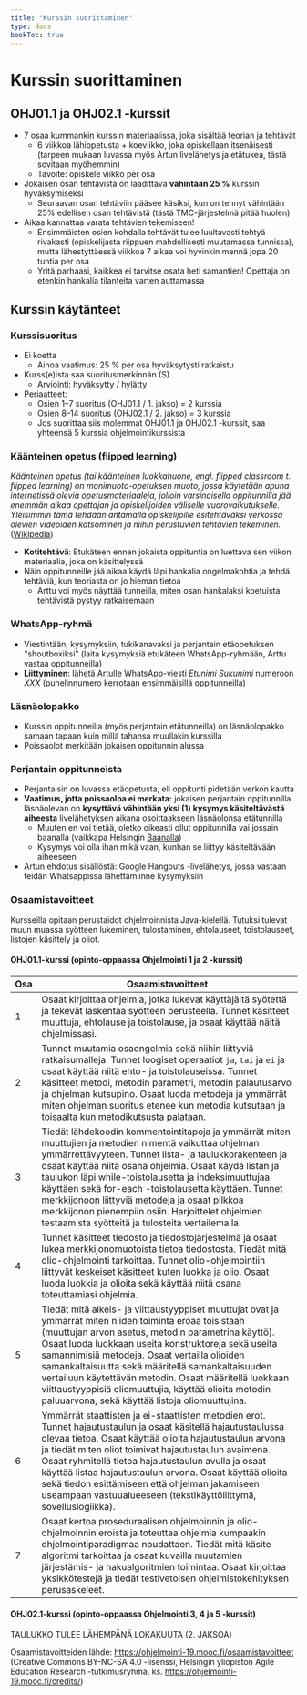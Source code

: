 ```yaml
---
title: "Kurssin suorittaminen"
type: docs
bookToc: true
---
```


# Kurssin suorittaminen

## OHJ01.1 ja OHJ02.1 -kurssit
- 7 osaa kummankin kurssin materiaalissa, joka sisältää teorian ja tehtävät
	- 6 viikkoa lähiopetusta + koeviikko, joka opiskellaan itsenäisesti (tarpeen mukaan luvassa myös Artun livelähetys ja etätukea, tästä sovitaan myöhemmin)
	- Tavoite: opiskele viikko per osa
- Jokaisen osan tehtävistä on laadittava **vähintään 25 %** kurssin hyväksymiseksi
	- Seuraavan osan tehtäviin pääsee käsiksi, kun on tehnyt vähintään 25% edellisen osan tehtävistä (tästä TMC-järjestelmä pitää huolen)
- Aikaa kannattaa varata tehtävien tekemiseen!
	- Ensimmäisten osien kohdalla tehtävät tulee luultavasti tehtyä rivakasti (opiskelijasta riippuen mahdollisesti muutamassa tunnissa), mutta lähestyttäessä viikkoa 7 aikaa voi hyvinkin mennä jopa 20 tuntia per osa
	- Yritä parhaasi, kaikkea ei tarvitse osata heti samantien! Opettaja on etenkin hankalia tilanteita varten auttamassa

## Kurssin käytänteet

### Kurssisuoritus
- Ei koetta
	- Ainoa vaatimus: 25 % per osa hyväksytysti ratkaistu
- Kurss(e)ista saa suoritusmerkinnän (S)
	- Arviointi: hyväksytty / hylätty
- Periaatteet:
	- Osien 1–7 suoritus (OHJ01.1 / 1. jakso) = 2 kurssia
	- Osien 8–14 suoritus (OHJ02.1 / 2. jakso) = 3 kurssia
	- Jos suorittaa siis molemmat OHJ01.1 ja OHJ02.1 -kurssit, saa yhteensä 5 kurssia ohjelmointikurssista

### Käänteinen opetus (flipped learning)

*Käänteinen opetus (tai käänteinen luokkahuone, engl. flipped classroom t. flipped learning) on monimuoto-opetuksen muoto, jossa käytetään apuna internetissä olevia opetusmateriaaleja, jolloin varsinaisella oppitunnilla jää enemmän aikaa opettajan ja opiskelijoiden väliselle vuorovaikutukselle. Yleisimmin tämä tehdään antamalla opiskelijoille esitehtäväksi verkossa olevien videoiden katsominen ja niihin perustuvien tehtävien tekeminen.* ([Wikipedia](https://fi.wikipedia.org/wiki/K%C3%A4%C3%A4nteinen_opetus))

- **Kotitehtävä**: Etukäteen ennen jokaista oppituntia on luettava sen viikon materiaalia, joka on käsittelyssä
- Näin oppitunneille jää aikaa käydä läpi hankalia ongelmakohtia ja tehdä tehtäviä, kun teoriasta on jo hieman tietoa
	- Arttu voi myös näyttää tunneilla, miten osan hankalaksi koetuista tehtävistä pystyy ratkaisemaan

### WhatsApp-ryhmä
- Viestintään, kysymyksiin, tukikanavaksi ja perjantain etäopetuksen "shoutboxiksi" (laita kysymyksiä etukäteen WhatsApp-ryhmään, Arttu vastaa oppitunneilla)
- **Liittyminen**: lähetä Artulle WhatsApp-viesti *Etunimi Sukunimi* numeroon *XXX* (puhelinnumero kerrotaan ensimmäisillä oppitunneilla)

### Läsnäolopakko
- Kurssin oppitunneilla (myös perjantain etätunneilla) on läsnäolopakko samaan tapaan kuin millä tahansa muullakin kurssilla
- Poissaolot merkitään jokaisen oppitunnin alussa

### Perjantain oppitunneista
- Perjantaisin on luvassa etäopetusta, eli oppitunti pidetään verkon kautta
- **Vaatimus, jotta poissaoloa ei merkata:** jokaisen perjantain oppitunnilla läsnäolevan on **kysyttävä vähintään yksi (1) kysymys käsiteltävästä aiheesta** livelähetyksen aikana osoittaakseen läsnäolonsa etätunnilla
	- Muuten en voi tietää, oletko oikeasti ollut oppitunnilla vai jossain baanalla (vaikkapa Helsingin [Baanalla](https://fi.wikipedia.org/wiki/Baana))
	- Kysymys voi olla ihan mikä vaan, kunhan se liittyy käsiteltävään aiheeseen
- Artun ehdotus sisällöstä: Google Hangouts -livelähetys, jossa vastaan teidän Whatsappissa lähettämiinne kysymyksiin

### Osaamistavoitteet
Kursseilla opitaan perustaidot ohjelmoinnista Java-kielellä. Tutuksi tulevat muun muassa syötteen lukeminen, tulostaminen, ehtolauseet, toistolauseet, listojen käsittely ja oliot.

#### OHJ01.1-kurssi (opinto-oppaassa Ohjelmointi 1 ja 2 -kurssit)

Osa | Osaamistavoitteet
--- | ---
1 |	Osaat kirjoittaa ohjelmia, jotka lukevat käyttäjältä syötettä ja tekevät laskentaa syötteen perusteella. Tunnet käsitteet muuttuja, ehtolause ja toistolause, ja osaat käyttää näitä ohjelmissasi.
2 |	Tunnet muutamia osaongelmia sekä niihin liittyviä ratkaisumalleja. Tunnet loogiset operaatiot ``ja``, ``tai`` ja ``ei`` ja osaat käyttää niitä ehto- ja toistolauseissa. Tunnet käsitteet metodi, metodin parametri, metodin palautusarvo ja ohjelman kutsupino. Osaat luoda metodeja ja ymmärrät miten ohjelman suoritus etenee kun metodia kutsutaan ja toisaalta kun metodikutsusta palataan.
3 |	Tiedät lähdekoodin kommentointitapoja ja ymmärrät miten muuttujien ja metodien nimentä vaikuttaa ohjelman ymmärrettävyyteen. Tunnet lista- ja taulukkorakenteen ja osaat käyttää niitä osana ohjelmia. Osaat käydä listan ja taulukon läpi while-toistolausetta ja indeksimuuttujaa käyttäen sekä for-each -toistolausetta käyttäen. Tunnet merkkijonoon liittyviä metodeja ja osaat pilkkoa merkkijonon pienempiin osiin. Harjoittelet ohjelmien testaamista syötteitä ja tulosteita vertailemalla.
4 |	Tunnet käsitteet tiedosto ja tiedostojärjestelmä ja osaat lukea merkkijonomuotoista tietoa tiedostosta. Tiedät mitä olio-ohjelmointi tarkoittaa. Tunnet olio-ohjelmointiin liittyvät keskeiset käsitteet kuten luokka ja olio. Osaat luoda luokkia ja olioita sekä käyttää niitä osana toteuttamiasi ohjelmia.
5 |	Tiedät mitä alkeis- ja viittaustyyppiset muuttujat ovat ja ymmärrät miten niiden toiminta eroaa toisistaan (muuttujan arvon asetus, metodin parametrina käyttö). Osaat luoda luokkaan useita konstruktoreja sekä useita samannimisiä metodeja. Osaat vertailla olioiden samankaltaisuutta sekä määritellä samankaltaisuuden vertailuun käytettävän metodin. Osaat määritellä luokkaan viittaustyyppisiä oliomuuttujia, käyttää olioita metodin paluuarvona, sekä käyttää listoja oliomuuttujina.
6 |	Ymmärrät staattisten ja ei-staattisten metodien erot. Tunnet hajautustaulun ja osaat käsitellä hajautustaulussa olevaa tietoa. Osaat käyttää olioita hajautustaulun arvona ja tiedät miten oliot toimivat hajautustaulun avaimena. Osaat ryhmitellä tietoa hajautustaulun avulla ja osaat käyttää listaa hajautustaulun arvona. Osaat käyttää olioita sekä tiedon esittämiseen että ohjelman jakamiseen useampaan vastuualueeseen (tekstikäyttöliittymä, sovelluslogiikka).
7 |	Osaat kertoa proseduraalisen ohjelmoinnin ja olio-ohjelmoinnin eroista ja toteuttaa ohjelmia kumpaakin ohjelmointiparadigmaa noudattaen. Tiedät mitä käsite algoritmi tarkoittaa ja osaat kuvailla muutamien järjestämis- ja hakualgoritmien toimintaa. Osaat kirjoittaa yksikkötestejä ja tiedät testivetoisen ohjelmistokehityksen perusaskeleet.

#### OHJ02.1-kurssi (opinto-oppaassa Ohjelmointi 3, 4 ja 5 -kurssit)

TAULUKKO TULEE LÄHEMPÄNÄ LOKAKUUTA (2. JAKSOA)

Osaamistavoitteiden lähde: https://ohjelmointi-19.mooc.fi/osaamistavoitteet (Creative Commons BY-NC-SA 4.0 -lisenssi, Helsingin yliopiston Agile Education Research -tutkimusryhmä, ks. https://ohjelmointi-19.mooc.fi/credits/)